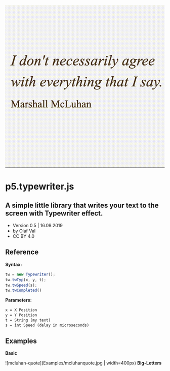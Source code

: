 ![demo-animation](typewriter-mcluhan.gif)

# p5.typewriter.js
## A simple little library that writes your text to the screen with Typewriter effect.

- Version 0.5 | 16.09.2019
- by Olaf Val
- CC BY 4.0


## Reference

**Syntax:**
```javascript
tw = new Typewriter();
tw.twTyp(x, y, t);
tw.twSpeed(s);
tw.twCompleted()
```

**Parameters:**
```
x = X Position
y = Y Position
t = String (my text)
s = int Speed (delay in microseconds)
```


## Examples

**Basic** 

![mcluhan-quote](Examples/mcluhanquote.jpg | width=400px)
**Big-Letters**

<br>
